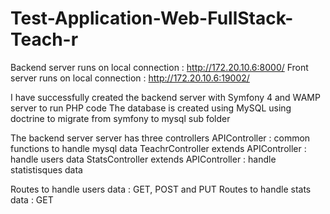 # Test-Application-Web-FullStack-Teach-r

Backend server runs on local connection : http://172.20.10.6:8000/
Front server runs on local connection   : http://172.20.10.6:19002/

I have successfully created the backend server with Symfony 4 and WAMP server to run PHP code
The database is created using MySQL using doctrine to migrate from symfony to mysql sub folder

The backend server server has three controllers
    APIController                           : common functions to handle mysql data
    TeachrController extends APIController  : handle users data
    StatsController extends APIController   : handle statistisques data
    
Routes to handle users data : GET, POST and PUT
Routes to handle stats data : GET

